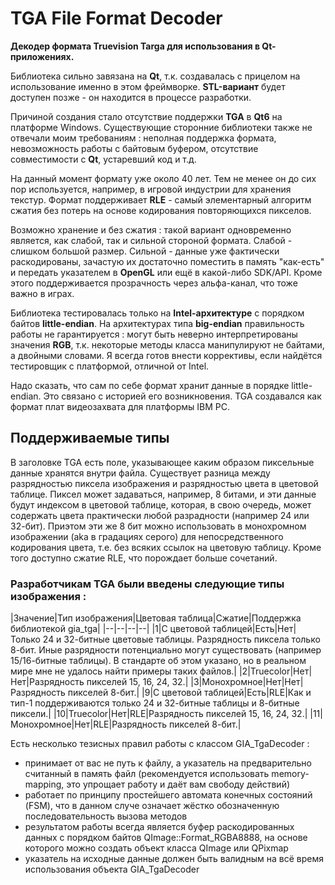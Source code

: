 # TGA File Format Decoder
**Декодер формата Truevision Targa для использования в Qt-приложениях.**

Библиотека сильно завязана на **Qt**, т.к. создавалась с прицелом на использование именно в этом фреймворке. **STL-вариант** будет доступен позже - он находится в процессе разработки.

Причиной создания стало отсутствие поддержки **TGA** в **Qt6** на платформе Windows.
Существующие сторонние библиотеки также не отвечали моим требованиям : неполная поддержка формата, невозможность работы с байтовым буфером, отсутствие совместимости с **Qt**, устаревший код и т.д.

На данный момент формату уже около 40 лет. Тем не менее он до сих пор используется, например, в игровой индустрии для хранения текстур.
Формат поддерживает **RLE** - самый элементарный алгоритм сжатия без потерь на основе кодирования повторяющихся пикселов.

Возможно хранение и без сжатия : такой вариант одновременно является, как слабой, так и сильной стороной формата.
Слабой - слишком большой размер. Сильной - данные уже фактически раскодированы, зачастую их достаточно поместить в память "как-есть" и
передать указателем в **OpenGL** или ещё в какой-либо SDK/API. Кроме этого поддерживается прозрачность через альфа-канал, что тоже важно в играх.

Библиотека тестировалась только на **Intel-архитектуре** с порядком байтов **little-endian**. На архитектурах типа **big-endian** правильность работы не гарантируется : могут быть неверно интерпретированы
значения **RGB**, т.к. некоторые методы класса манипулируют не байтами, а двойными словами. Я всегда готов внести коррективы, если найдётся тестировщик с платформой, отличной от Intel.

Надо сказать, что сам по себе формат хранит данные в порядке little-endian. Это связано с историей его возникновения. TGA создавался как формат плат видеозахвата для платформы IBM PC.

## Поддерживаемые типы
В заголовке TGA есть поле, указывающее каким образом пиксельные данные хранятся внутри файла.
Существует разница между разрядностью пиксела изображения и разрядностью цвета в цветовой таблице.
Пиксел может задаваться, например, 8 битами, и эти данные будут индексом в цветовой таблице, которая, в свою очередь, может содержать цвета практически любой разрадности (например 24 или 32-бит).
Приэтом эти же 8 бит можно использовать в монохромном изображении (aka в градациях серого) для непосредственного кодирования цвета, т.е. без всяких ссылок на цветовую таблицу.
Кроме того доступно сжатие RLE, что порождает больше сочетаний.

### Разработчикам TGA были введены следующие типы изображения :

|Значение|Тип изображения|Цветовая таблица|Сжатие|Поддержка библиотекой gia_tga|
|--|--|--|--|
|1|С цветовой таблицей|Есть|Нет|Только 24 и 32-битные цветовые таблицы. Разрядность пиксела только 8-бит. Иные разрядности потенциально могут существовать (например 15/16-битные таблицы). В стандарте об этом указано, но в реальном мире мне не удалось найти примеры таких файлов.|
|2|Truecolor|Нет|Нет|Разрядность пикселей 15, 16, 24, 32.|
|3|Монохромное|Нет|Нет|Разрядность пикселей 8-бит.|
|9|С цветовой таблицей|Есть|RLE|Как и тип-1 поддерживаются только 24 и 32-битные таблицы и 8-битные пиксели.|
|10|Truecolor|Нет|RLE|Разрядность пикселей 15, 16, 24, 32.|
|11|Монохромное|Нет|RLE|Разрядность пикселей 8-бит.|

Есть несколько тезисных правил работы с классом GIA_TgaDecoder :
- принимает от вас не путь к файлу, а указатель на предварительно считанный в память файл (рекомендуется использовать memory-mapping, это упрощает работу и даёт вам свободу действий)
- работает по принципу простейшего автомата конечных состояний (FSM), что в данном случе означает жёстко обозначенную последовательность вызова методов
- результатом работы всегда является буфер раскодированных данных с порядком байтов QImage::Format_RGBA8888, на основе которого можно создать объект класса QImage или QPixmap
- указатель на исходные данные должен быть валидным на всё время использования объекта GIA_TgaDecoder













